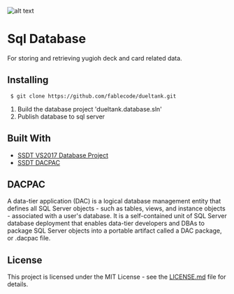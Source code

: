 ![alt text](https://fablecode.visualstudio.com/_apis/public/build/definitions/9e9640ec-37b8-4d8b-8cb2-19c074a1fa41/7/badge?maxAge=0 "Visual studio team services build status")  

# Sql Database
For storing and retrieving yugioh deck and card related data.

## Installing
```
 $ git clone https://github.com/fablecode/dueltank.git
```
1. Build the database project 'dueltank.database.sln'
2. Publish database to sql server

## Built With
* [SSDT VS2017 Database Project](https://visualstudio.microsoft.com/vs/features/ssdt/)
* [SSDT DACPAC](https://docs.microsoft.com/en-us/sql/relational-databases/data-tier-applications/data-tier-applications?view=sql-server-2017)

## DACPAC
A data-tier application (DAC) is a logical database management entity that defines all SQL Server objects - such as tables, views, and instance objects - associated with a user's database. It is a self-contained unit of SQL Server database deployment that enables data-tier developers and DBAs to package SQL Server objects into a portable artifact called a DAC package, or .dacpac file.

## License
This project is licensed under the MIT License - see the [LICENSE.md](/LICENSE) file for details.
